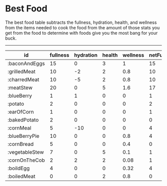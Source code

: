 # Best Food

The best food table subtracts the fullness, hydration, health, and wellness from the items needed to cook the food from the amount
of those stats you get from the food to determine with foods give you the most bang for your buck.


---------------------------------------------------------------------------------------------------------------------------------------------
| id             | fullness | hydration | health | wellness | netFullnessCost | netHydrationCost | netHealthCost | netWellnessCost | cost   |
|----------------|----------|-----------|--------|----------|-----------------|------------------|---------------|-----------------|--------|
| :baconAndEggs  | 15       | 0         | 3      | 1        | 15              | 0                | 3             | 1               | 19     |
| :grilledMeat   | 10       | -2        | 2      | 0.8      | 10              | -2               | 2             | 0.8             | 10.8   |
| :charredMeat   | 10       | -5        | 2      | 0.8      | 10              | -5               | 2             | 0.8             | 7.8    |
| :meatStew      | 20       | 0         | 5      | 1.6      | 17              | -20              | 5             | 1.6             | 3.6    |
| :blueBerry     | 1        | 1         | 0      | 0        | 1               | 1                | 0             | 0               | 2      |
| :potato        | 2        | 0         | 0      | 0        | 2               | 0                | 0             | 0               | 2      |
| :earOfCorn     | 1        | 0         | 0      | 0        | 1               | 0                | 0             | 0               | 1      |
| :bakedPotato   | 2        | 0         | 0      | 0        | 0               | 0                | 0             | 0               | 0      |
| :cornMeal      | 5        | -10       | 0      | 0        | 4               | -10              | 0             | 0               | -6     |
| :blueBerryPie  | 10       | 0         | 0      | 0.8      | 4               | -11              | 0             | 0.8             | -6.2   |
| :cornBread     | 5        | 0         | 0      | 0.4      | 0               | -10              | 0             | 0.4             | -9.6   |
| :vegetableStew | 7        | 0         | 5      | 0.1      | 1               | -21              | 5             | 0.1             | -14.9  |
| :cornOnTheCob  | 2        | 2         | 2      | 0.08     | 1               | -18              | 2             | 0.08            | -14.92 |
| :boildEgg      | 4        | 0         | 0      | 0.32     | 4               | -20              | 0             | 0.32            | -15.68 |
| :boiledMeat    | 0        | 0         | 2      | 0.8      | 0               | -20              | 2             | 0.8             | -17.2  |


